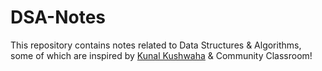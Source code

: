 # DSA-Notes
This repository contains notes related to Data Structures &amp; Algorithms, some of which are inspired by [Kunal Kushwaha](https://www.youtube.com/c/kunalkushwaha) &amp; Community Classroom!
